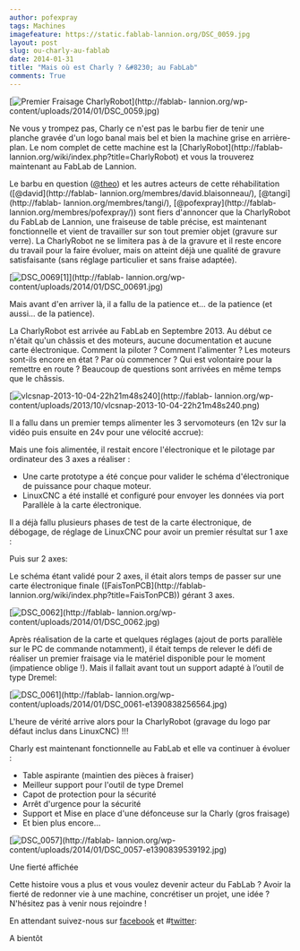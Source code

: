 ```yaml
---
author: pofexpray
tags: Machines
imagefeature: https://static.fablab-lannion.org/DSC_0059.jpg
layout: post
slug: ou-charly-au-fablab
date: 2014-01-31
title: "Mais où est Charly ? &#8230; au FabLab"
comments: True
---
```

[![Premier Fraisage
CharlyRobot](https://static.fablab-lannion.org/DSC_0059-300x168.jpg)](http://fablab-
lannion.org/wp-content/uploads/2014/01/DSC_0059.jpg)

Ne vous y trompez pas, Charly ce n'est pas le barbu fier de tenir une planche
gravée d'un logo banal mais bel et bien la machine grise en arrière-plan. Le
nom complet de cette machine est la [CharlyRobot](http://fablab-
lannion.org/wiki/index.php?title=CharlyRobot) et vous la trouverez maintenant
au FabLab de Lannion.

Le barbu en question ([@theo](http://fablab-lannion.org/membres/theo/)) et les
autres acteurs de cette réhabilitation ([@david](http://fablab-
lannion.org/membres/david.blaisonneau/), [@tangi](http://fablab-
lannion.org/membres/tangi/), [@pofexpray](http://fablab-
lannion.org/membres/pofexpray/)) sont fiers d'annoncer que la CharlyRobot du
FabLab de Lannion, une fraiseuse de table précise, est maintenant
fonctionnelle et vient de travailler sur son tout premier objet (gravure sur
verre). La CharlyRobot ne se limitera pas à de la gravure et il reste encore
du travail pour la faire évoluer, mais on atteint déjà une qualité de gravure
satisfaisante (sans réglage particulier et sans fraise adaptée).

[![DSC_0069\[1\]](https://static.fablab-lannion.org/DSC_00691-300x168.jpg)](http://fablab-
lannion.org/wp-content/uploads/2014/01/DSC_00691.jpg)

Mais avant d'en arriver là, il a fallu de la patience et… de la patience (et
aussi… de la patience).

La CharlyRobot est arrivée au FabLab en Septembre 2013. Au début ce n'était
qu'un châssis et des moteurs, aucune documentation et aucune carte
électronique. Comment la piloter ? Comment l'alimenter ? Les moteurs sont-ils
encore en état ? Par où commencer ? Qui est volontaire pour la remettre en
route ? Beaucoup de questions sont arrivées en même temps que le châssis.

[![vlcsnap-2013-10-04-22h21m48s240](https://static.fablab-lannion.org/vlcsnap-2013-10-04-22h21m48s240-300x168.png)](http://fablab-
lannion.org/wp-content/uploads/2013/10/vlcsnap-2013-10-04-22h21m48s240.png)

Il a fallu dans un premier temps alimenter les 3 servomoteurs (en 12v sur la
vidéo puis ensuite en 24v pour une vélocité accrue):





Mais une fois alimentée, il restait encore l'électronique et le pilotage par
ordinateur des 3 axes a réaliser :

  * Une carte prototype a été conçue pour valider le schéma d'électronique de puissance pour chaque moteur.
  * LinuxCNC a été installé et configuré pour envoyer les données via port Parallèle à la carte électronique.

Il a déjà fallu plusieurs phases de test de la carte électronique, de
débogage, de réglage de LinuxCNC pour avoir un premier résultat sur 1 axe :

Puis sur 2 axes:

Le schéma étant validé pour 2 axes, il était alors temps de passer sur une
carte électronique finale ([FaisTonPCB](http://fablab-
lannion.org/wiki/index.php?title=FaisTonPCB)) gérant 3 axes.

[![DSC_0062](https://static.fablab-lannion.org/DSC_0062-300x168.jpg)](http://fablab-
lannion.org/wp-content/uploads/2014/01/DSC_0062.jpg)

Après réalisation de la carte et quelques réglages (ajout de ports parallèle
sur le PC de commande notamment), il était temps de relever le défi de
réaliser un premier fraisage via le matériel disponible pour le moment
(impatience oblige !). Mais il fallait avant tout un support adapté à l’outil
de type Dremel:

[![DSC_0061](https://static.fablab-lannion.org/DSC_0061-e1390838256564-168x300.jpg)](http://fablab-
lannion.org/wp-content/uploads/2014/01/DSC_0061-e1390838256564.jpg)

L'heure de vérité arrive alors pour la CharlyRobot (gravage du logo par défaut
inclus dans LinuxCNC) !!!

Charly est maintenant fonctionnelle au FabLab et elle va continuer à évoluer :

  * Table aspirante (maintien des pièces à fraiser)
  * Meilleur support pour l'outil de type Dremel
  * Capot de protection pour la sécurité
  * Arrêt d'urgence pour la sécurité
  * Support et Mise en place d'une défonceuse sur la Charly (gros fraisage)
  * Et bien plus encore…

[![DSC_0057](https://static.fablab-lannion.org/DSC_0057-e1390839539192-168x300.jpg)](http://fablab-
lannion.org/wp-content/uploads/2014/01/DSC_0057-e1390839539192.jpg)

Une fierté affichée

Cette histoire vous a plus et vous voulez devenir acteur du FabLab ? Avoir la
fierté de redonner vie à une machine, concrétiser un projet, une idée ?
N'hésitez pas à venir nous rejoindre !

En attendant suivez-nous sur
[facebook](https://www.facebook.com/fablablannion) et
#[twitter](https://twitter.com/fablablannion):

A bientôt


